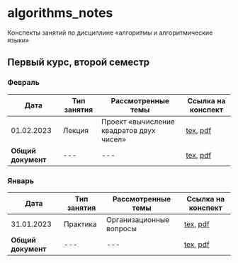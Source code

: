 # algorithms_notes

Конспекты занятий по дисциплине «алгоритмы и алгоритмические языки» 

## Первый курс, второй семестр

### Февраль

| Дата | Тип занятия | Рассмотренные темы | Ссылка на конспект |
|------|-------------|--------------------|--------------------|
| 01.02.2023 | Лекция | Проект «вычисление квадратов двух чисел» | [tex](semester_01/february/sources/01-02-2023.tex), [pdf](semester_01/february/renders/01-02-2023.pdf)       |
| **Общий документ** | --- | --- | [tex](semester_01/february/sources/february.tex), [pdf](semester_01/february/renders/february.pdf) |

### Январь

| Дата | Тип занятия | Рассмотренные темы | Ссылка на конспект |
|------|-------------|--------------------|--------------------|
| 31.01.2023 | Практика | Организационные вопросы | [tex](semester_01/january/sources/31-01-2023.tex), [pdf](semester_01/january/renders/31-01-2023.pdf)       |
| **Общий документ** | --- | --- | [tex](semester_01/january/sources/january.tex), [pdf](semester_01/january/renders/january.pdf) |
